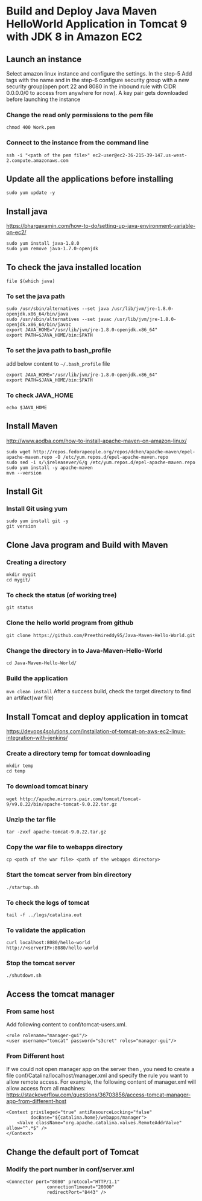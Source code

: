 # Build and Deploy Java Maven HelloWorld Application in Tomcat 9 with JDK 8 in Amazon EC2

## Launch an instance
Select amazon linux instance and configure the settings. In the step-5 Add tags with the name and in the step-6 configure security group with a new security group(open port 22 and 8080 in the inbound rule with CIDR 0.0.0.0/0 to access from anywhere for now).
A key pair gets downloaded before launching the instance
### Change the read only permissions to the pem file
`chmod 400 Work.pem`
### Connect to the instance from the command line
`ssh -i "<path of the pem file>" ec2-user@ec2-36-215-39-147.us-west-2.compute.amazonaws.com`

## Update all the applications before installing
`sudo yum update -y`

## Install java
https://bhargavamin.com/how-to-do/setting-up-java-environment-variable-on-ec2/
```
sudo yum install java-1.8.0
sudo yum remove java-1.7.0-openjdk
```
## To check the java installed location
`file $(which java)`
### To set the java path
```
sudo /usr/sbin/alternatives --set java /usr/lib/jvm/jre-1.8.0-openjdk.x86_64/bin/java
sudo /usr/sbin/alternatives --set javac /usr/lib/jvm/jre-1.8.0-openjdk.x86_64/bin/javac
export JAVA_HOME="/usr/lib/jvm/jre-1.8.0-openjdk.x86_64"
export PATH=$JAVA_HOME/bin:$PATH  
```
### To set the java path to bash_profile
add below content to `~/.bash_profile` file
```
export JAVA_HOME="/usr/lib/jvm/jre-1.8.0-openjdk.x86_64"
export PATH=$JAVA_HOME/bin:$PATH 
```
### To check JAVA_HOME
`echo $JAVA_HOME`

## Install Maven
http://www.aodba.com/how-to-install-apache-maven-on-amazon-linux/
```
sudo wget http://repos.fedorapeople.org/repos/dchen/apache-maven/epel-apache-maven.repo -O /etc/yum.repos.d/epel-apache-maven.repo
sudo sed -i s/\$releasever/6/g /etc/yum.repos.d/epel-apache-maven.repo
sudo yum install -y apache-maven
mvn --version
```

## Install Git
### Install Git using yum
```
sudo yum install git -y
git version
```

## Clone Java program and Build with Maven
### Creating a directory
```
mkdir mygit
cd mygit/
```
### To check the status (of working tree)
`git status`
### Clone the hello world program from github
`git clone https://github.com/Preethireddy95/Java-Maven-Hello-World.git`
### Change the directory in to Java-Maven-Hello-World
`cd Java-Maven-Hello-World/`
### Build the application
`mvn clean install`
After a success build, check the target directory to find an artifact(war file)

## Install Tomcat and deploy application in tomcat
https://devops4solutions.com/installation-of-tomcat-on-aws-ec2-linux-integration-with-jenkins/
### Create a directory temp for tomcat downloading
```
mkdir temp
cd temp
```
### To download tomcat binary
`wget http://apache.mirrors.pair.com/tomcat/tomcat-9/v9.0.22/bin/apache-tomcat-9.0.22.tar.gz`
### Unzip the tar file
`tar -zvxf apache-tomcat-9.0.22.tar.gz`
### Copy the war file  to webapps directory
`cp <path of the war file> <path of the webapps directory>`
### Start the tomcat server from bin directory
`./startup.sh`
### To check the logs of tomcat
`tail -f ../logs/catalina.out`
### To validate the application
```
curl localhost:8080/hello-world
http://<serverIP>:8080/hello-world
```
### Stop the tomcat server
`./shutdown.sh`

## Access the tomcat manager
### From same host
Add following content to conf/tomcat-users.xml.
```
<role rolename="manager-gui"/>
<user username="tomcat" password="s3cret" roles="manager-gui"/>
```
### From Different host
If we could not open manager app on the server then , you need to create a file conf/Catalina/localhost/manager.xml and specify the rule you want to allow remote access. For example, the following content of manager.xml will allow access from all machines:
https://stackoverflow.com/questions/36703856/access-tomcat-manager-app-from-different-host
```
<Context privileged="true" antiResourceLocking="false"
         docBase="${catalina.home}/webapps/manager">
    <Valve className="org.apache.catalina.valves.RemoteAddrValve" allow="^.*$" />
</Context>
```

## Change the default port of Tomcat
### Modify the port number in conf/server.xml
```
<Connector port="8080" protocol="HTTP/1.1"
               connectionTimeout="20000"
               redirectPort="8443" />
```
